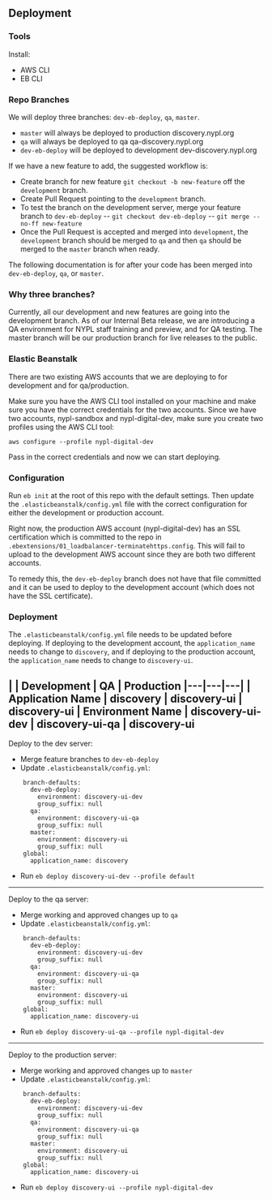 ## Deployment

### Tools
Install:
* AWS CLI
* EB CLI

### Repo Branches
We will deploy three branches: `dev-eb-deploy`, `qa`, `master`.

- `master` will always be deployed to production discovery.nypl.org
- `qa` will always be deployed to qa qa-discovery.nypl.org
- `dev-eb-deploy` will be deployed to development dev-discovery.nypl.org

If we have a new feature to add, the suggested workflow is:
- Create branch for new feature `git checkout -b new-feature` off the `development` branch.
- Create Pull Request pointing to the `development` branch.
- To test the branch on the development server, merge your feature branch to `dev-eb-deploy`
-- `git checkout dev-eb-deploy`
-- `git merge --no-ff new-feature`
- Once the Pull Request is accepted and merged into `development`, the `development` branch should be
merged to `qa` and then `qa` should be merged to the `master` branch when ready.

The following documentation is for after your code has been merged into `dev-eb-deploy`, `qa`, or `master`.

### Why three branches?
Currently, all our development and new features are going into the development branch. As of our
Internal Beta release, we are introducing a QA environment for NYPL staff training and preview, and for
QA testing. The master branch will be our production branch for live releases to the public.

### Elastic Beanstalk
There are two existing AWS accounts that we are deploying to for development and for qa/production.

Make sure you have the AWS CLI tool installed on your machine and make sure you have the correct credentials for the two accounts. Since we have two accounts, nypl-sandbox and nypl-digital-dev, make sure you create two profiles using the AWS CLI tool:

    aws configure --profile nypl-digital-dev

Pass in the correct credentials and now we can start deploying.

### Configuration
Run `eb init` at the root of this repo with the default settings. Then update the `.elasticbeanstalk/config.yml` file with the correct configuration for either the development or production account.

Right now, the production AWS account (nypl-digital-dev) has an SSL certification which is committed to the repo in `.ebextensions/01_loadbalancer-terminatehttps.config`. This will fail to upload to the development AWS account since they are both two different accounts.

To remedy this, the `dev-eb-deploy` branch does not have that file committed and it can be used to deploy to the development account (which does not have the SSL certificate).

### Deployment
The `.elasticbeanstalk/config.yml` file needs to be updated before deploying. If deploying to the development account, the `application_name` needs to change to `discovery`, and if deploying to the production account, the `application_name` needs to change to `discovery-ui`.

|   | Development | QA | Production
|---|---|---|
| Application Name | discovery | discovery-ui | discovery-ui
| Environment Name | discovery-ui-dev | discovery-ui-qa | discovery-ui
----
Deploy to the dev server:

- Merge feature branches to `dev-eb-deploy`
- Update `.elasticbeanstalk/config.yml`:
```
    branch-defaults:
      dev-eb-deploy:
        environment: discovery-ui-dev
        group_suffix: null
      qa:
        environment: discovery-ui-qa
        group_suffix: null
      master:
        environment: discovery-ui
        group_suffix: null
    global:
      application_name: discovery
```
- Run `eb deploy discovery-ui-dev --profile default`

----
Deploy to the qa server:

- Merge working and approved changes up to `qa`
- Update `.elasticbeanstalk/config.yml`:
```
    branch-defaults:
      dev-eb-deploy:
        environment: discovery-ui-dev
        group_suffix: null
      qa:
        environment: discovery-ui-qa
        group_suffix: null
      master:
        environment: discovery-ui
        group_suffix: null
    global:
      application_name: discovery-ui
```
- Run `eb deploy discovery-ui-qa --profile nypl-digital-dev`

----
Deploy to the production server:

- Merge working and approved changes up to `master`
- Update `.elasticbeanstalk/config.yml`:
```
    branch-defaults:
      dev-eb-deploy:
        environment: discovery-ui-dev
        group_suffix: null
      qa:
        environment: discovery-ui-qa
        group_suffix: null
      master:
        environment: discovery-ui
        group_suffix: null
    global:
      application_name: discovery-ui
```
- Run `eb deploy discovery-ui --profile nypl-digital-dev`

